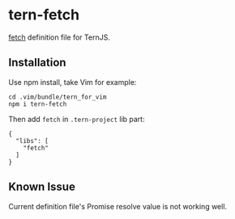 # tern-fetch

[fetch][] definition file for TernJS.

## Installation

Use npm install, take Vim for example:

    cd .vim/bundle/tern_for_vim
    npm i tern-fetch

Then add `fetch` in `.tern-project` lib part:

    {
      "libs": [
        "fetch"
      ]
    }

## Known Issue

Current definition file's Promise resolve value is not working well.


[fetch]:https://developers.google.com/web/updates/2015/03/introduction-to-fetch
